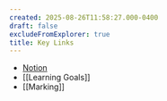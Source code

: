 ```yaml
---
created: 2025-08-26T11:58:27.000-0400
draft: false
excludeFromExplorer: true
title: Key Links
---
```


- [Notion](https://notion.so)
- [[Learning Goals]]
- [[Marking]]